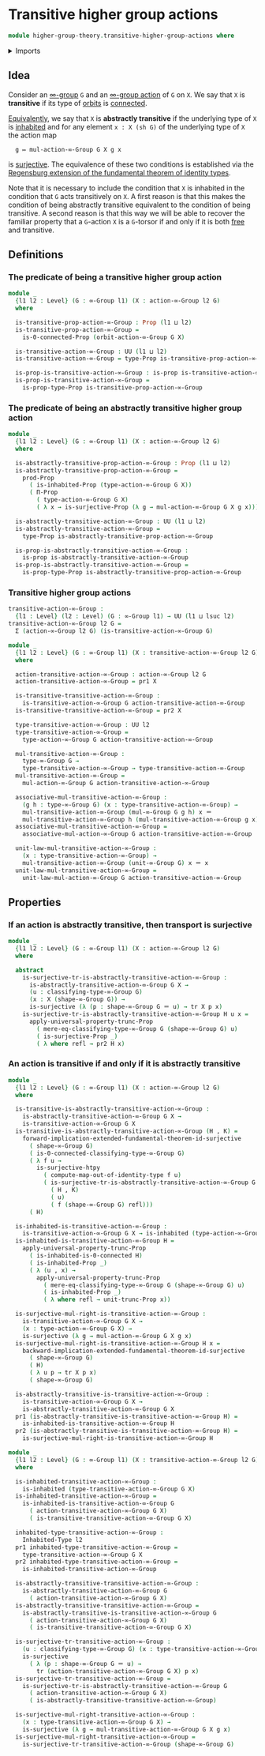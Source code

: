# Transitive higher group actions

```agda
module higher-group-theory.transitive-higher-group-actions where
```

<details><summary>Imports</summary>

```agda
open import foundation.0-connected-types
open import foundation.dependent-pair-types
open import foundation.identity-types
open import foundation.inhabited-types
open import foundation.propositional-truncations
open import foundation.propositions
open import foundation.regensburg-extension-fundamental-theorem-of-identity-types
open import foundation.surjective-maps
open import foundation.transport-along-identifications
open import foundation.universe-levels

open import higher-group-theory.higher-group-actions
open import higher-group-theory.higher-groups
open import higher-group-theory.orbits-higher-group-actions
```

</details>

## Idea

Consider an [∞-group](higher-group-theory.higher-groups.md) `G` and an
[∞-group action](higher-group-theory.higher-group-actions.md) of `G` on `X`. We
say that `X` is **transitive** if its type of
[orbits](higher-group-theory.orbits-higher-group-actions.md) is
[connected](foundation.connected-types.md).

[Equivalently](foundation.logical-equivalences.md), we say that `X` is
**abstractly transitive** if the underlying type of `X` is
[inhabited](foundation.inhabited-types.md) and for any element `x : X (sh G)` of
the underlying type of `X` the action map

```text
  g ↦ mul-action-∞-Group G X g x
```

is [surjective](foundation.surjective-maps.md). The equivalence of these two
conditions is established via the
[Regensburg extension of the fundamental theorem of identity types](foundation.regensburg-extension-fundamental-theorem-of-identity-types.md).

Note that it is necessary to include the condition that `X` is inhabited in the
condition that `G` acts transitively on `X`. A first reason is that this makes
the condition of being abstractly transitive equivalent to the condition of
being transitive. A second reason is that this way we will be able to recover
the familiar property that a `G`-action `X` is a `G`-torsor if and only if it is
both [free](higher-group-theory.free-higher-group-actions.md) and transitive.

## Definitions

### The predicate of being a transitive higher group action

```agda
module _
  {l1 l2 : Level} (G : ∞-Group l1) (X : action-∞-Group l2 G)
  where

  is-transitive-prop-action-∞-Group : Prop (l1 ⊔ l2)
  is-transitive-prop-action-∞-Group =
    is-0-connected-Prop (orbit-action-∞-Group G X)

  is-transitive-action-∞-Group : UU (l1 ⊔ l2)
  is-transitive-action-∞-Group = type-Prop is-transitive-prop-action-∞-Group

  is-prop-is-transitive-action-∞-Group : is-prop is-transitive-action-∞-Group
  is-prop-is-transitive-action-∞-Group =
    is-prop-type-Prop is-transitive-prop-action-∞-Group
```

### The predicate of being an abstractly transitive higher group action

```agda
module _
  {l1 l2 : Level} (G : ∞-Group l1) (X : action-∞-Group l2 G)
  where

  is-abstractly-transitive-prop-action-∞-Group : Prop (l1 ⊔ l2)
  is-abstractly-transitive-prop-action-∞-Group =
    prod-Prop
      ( is-inhabited-Prop (type-action-∞-Group G X))
      ( Π-Prop
        ( type-action-∞-Group G X)
        ( λ x → is-surjective-Prop (λ g → mul-action-∞-Group G X g x)))

  is-abstractly-transitive-action-∞-Group : UU (l1 ⊔ l2)
  is-abstractly-transitive-action-∞-Group =
    type-Prop is-abstractly-transitive-prop-action-∞-Group

  is-prop-is-abstractly-transitive-action-∞-Group :
    is-prop is-abstractly-transitive-action-∞-Group
  is-prop-is-abstractly-transitive-action-∞-Group =
    is-prop-type-Prop is-abstractly-transitive-prop-action-∞-Group
```

### Transitive higher group actions

```agda
transitive-action-∞-Group :
  {l1 : Level} (l2 : Level) (G : ∞-Group l1) → UU (l1 ⊔ lsuc l2)
transitive-action-∞-Group l2 G =
  Σ (action-∞-Group l2 G) (is-transitive-action-∞-Group G)

module _
  {l1 l2 : Level} (G : ∞-Group l1) (X : transitive-action-∞-Group l2 G)
  where

  action-transitive-action-∞-Group : action-∞-Group l2 G
  action-transitive-action-∞-Group = pr1 X

  is-transitive-transitive-action-∞-Group :
    is-transitive-action-∞-Group G action-transitive-action-∞-Group
  is-transitive-transitive-action-∞-Group = pr2 X

  type-transitive-action-∞-Group : UU l2
  type-transitive-action-∞-Group =
    type-action-∞-Group G action-transitive-action-∞-Group

  mul-transitive-action-∞-Group :
    type-∞-Group G →
    type-transitive-action-∞-Group → type-transitive-action-∞-Group
  mul-transitive-action-∞-Group =
    mul-action-∞-Group G action-transitive-action-∞-Group

  associative-mul-transitive-action-∞-Group :
    (g h : type-∞-Group G) (x : type-transitive-action-∞-Group) →
    mul-transitive-action-∞-Group (mul-∞-Group G g h) x ＝
    mul-transitive-action-∞-Group h (mul-transitive-action-∞-Group g x)
  associative-mul-transitive-action-∞-Group =
    associative-mul-action-∞-Group G action-transitive-action-∞-Group

  unit-law-mul-transitive-action-∞-Group :
    (x : type-transitive-action-∞-Group) →
    mul-transitive-action-∞-Group (unit-∞-Group G) x ＝ x
  unit-law-mul-transitive-action-∞-Group =
    unit-law-mul-action-∞-Group G action-transitive-action-∞-Group
```

## Properties

### If an action is abstractly transitive, then transport is surjective

```agda
module _
  {l1 l2 : Level} (G : ∞-Group l1) (X : action-∞-Group l2 G)
  where

  abstract
    is-surjective-tr-is-abstractly-transitive-action-∞-Group :
      is-abstractly-transitive-action-∞-Group G X →
      (u : classifying-type-∞-Group G)
      (x : X (shape-∞-Group G)) →
      is-surjective (λ (p : shape-∞-Group G ＝ u) → tr X p x)
    is-surjective-tr-is-abstractly-transitive-action-∞-Group H u x =
      apply-universal-property-trunc-Prop
        ( mere-eq-classifying-type-∞-Group G (shape-∞-Group G) u)
        ( is-surjective-Prop _)
        ( λ where refl → pr2 H x)
```

### An action is transitive if and only if it is abstractly transitive

```agda
module _
  {l1 l2 : Level} (G : ∞-Group l1) (X : action-∞-Group l2 G)
  where

  is-transitive-is-abstractly-transitive-action-∞-Group :
    is-abstractly-transitive-action-∞-Group G X →
    is-transitive-action-∞-Group G X
  is-transitive-is-abstractly-transitive-action-∞-Group (H , K) =
    forward-implication-extended-fundamental-theorem-id-surjective
      ( shape-∞-Group G)
      ( is-0-connected-classifying-type-∞-Group G)
      ( λ f u →
        is-surjective-htpy
          ( compute-map-out-of-identity-type f u)
          ( is-surjective-tr-is-abstractly-transitive-action-∞-Group G X
            ( H , K)
            ( u)
            ( f (shape-∞-Group G) refl)))
      ( H)

  is-inhabited-is-transitive-action-∞-Group :
    is-transitive-action-∞-Group G X → is-inhabited (type-action-∞-Group G X)
  is-inhabited-is-transitive-action-∞-Group H =
    apply-universal-property-trunc-Prop
      ( is-inhabited-is-0-connected H)
      ( is-inhabited-Prop _)
      ( λ (u , x) →
        apply-universal-property-trunc-Prop
          ( mere-eq-classifying-type-∞-Group G (shape-∞-Group G) u)
          ( is-inhabited-Prop _)
          ( λ where refl → unit-trunc-Prop x))

  is-surjective-mul-right-is-transitive-action-∞-Group :
    is-transitive-action-∞-Group G X →
    (x : type-action-∞-Group G X) →
    is-surjective (λ g → mul-action-∞-Group G X g x)
  is-surjective-mul-right-is-transitive-action-∞-Group H x =
    backward-implication-extended-fundamental-theorem-id-surjective
      ( shape-∞-Group G)
      ( H)
      ( λ u p → tr X p x)
      ( shape-∞-Group G)

  is-abstractly-transitive-is-transitive-action-∞-Group :
    is-transitive-action-∞-Group G X →
    is-abstractly-transitive-action-∞-Group G X
  pr1 (is-abstractly-transitive-is-transitive-action-∞-Group H) =
    is-inhabited-is-transitive-action-∞-Group H
  pr2 (is-abstractly-transitive-is-transitive-action-∞-Group H) =
    is-surjective-mul-right-is-transitive-action-∞-Group H

module _
  {l1 l2 : Level} (G : ∞-Group l1) (X : transitive-action-∞-Group l2 G)
  where

  is-inhabited-transitive-action-∞-Group :
    is-inhabited (type-transitive-action-∞-Group G X)
  is-inhabited-transitive-action-∞-Group =
    is-inhabited-is-transitive-action-∞-Group G
      ( action-transitive-action-∞-Group G X)
      ( is-transitive-transitive-action-∞-Group G X)

  inhabited-type-transitive-action-∞-Group :
    Inhabited-Type l2
  pr1 inhabited-type-transitive-action-∞-Group =
    type-transitive-action-∞-Group G X
  pr2 inhabited-type-transitive-action-∞-Group =
    is-inhabited-transitive-action-∞-Group

  is-abstractly-transitive-transitive-action-∞-Group :
    is-abstractly-transitive-action-∞-Group G
      ( action-transitive-action-∞-Group G X)
  is-abstractly-transitive-transitive-action-∞-Group =
    is-abstractly-transitive-is-transitive-action-∞-Group G
      ( action-transitive-action-∞-Group G X)
      ( is-transitive-transitive-action-∞-Group G X)

  is-surjective-tr-transitive-action-∞-Group :
    (u : classifying-type-∞-Group G) (x : type-transitive-action-∞-Group G X) →
    is-surjective
      ( λ (p : shape-∞-Group G ＝ u) →
        tr (action-transitive-action-∞-Group G X) p x)
  is-surjective-tr-transitive-action-∞-Group =
    is-surjective-tr-is-abstractly-transitive-action-∞-Group G
      ( action-transitive-action-∞-Group G X)
      ( is-abstractly-transitive-transitive-action-∞-Group)

  is-surjective-mul-right-transitive-action-∞-Group :
    (x : type-transitive-action-∞-Group G X) →
    is-surjective (λ g → mul-transitive-action-∞-Group G X g x)
  is-surjective-mul-right-transitive-action-∞-Group =
    is-surjective-tr-transitive-action-∞-Group (shape-∞-Group G)
```
